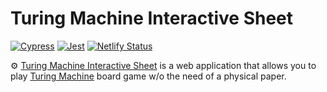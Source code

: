 # Turing Machine Interactive Sheet

[![Cypress](https://github.com/accuzyle/turing-machine-interactive-sheet/actions/workflows/cypress.yml/badge.svg)](https://github.com/accuzyle/turing-machine-interactive-sheet/actions/workflows/cypress.yml)
[![Jest](https://github.com/accuzyle/turing-machine-interactive-sheet/actions/workflows/jest.yml/badge.svg)](https://github.com/accuzyle/turing-machine-interactive-sheet/actions/workflows/jest.yml)
[![Netlify Status](https://api.netlify.com/api/v1/badges/d0488dea-2e43-40f7-bb89-6675803a1926/deploy-status)](https://app.netlify.com/sites/turing-machine-interative-sheet/deploys)

⚙️ [Turing Machine Interactive Sheet](https://turingmachine-is.netlify.app/) is a web application that allows you to play [Turing Machine](https://www.turingmachine.info/) board game w/o the need of a physical paper.
